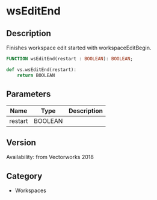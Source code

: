 # wsEditEnd

## Description
Finishes workspace edit started with workspaceEditBegin.

```pascal
FUNCTION wsEditEnd(restart : BOOLEAN): BOOLEAN;
```

```python
def vs.wsEditEnd(restart):
    return BOOLEAN
```

## Parameters
|Name|Type|Description|
|---|---|---|
|restart|BOOLEAN|   |

## Version
Availability: from Vectorworks 2018

## Category
* Workspaces

